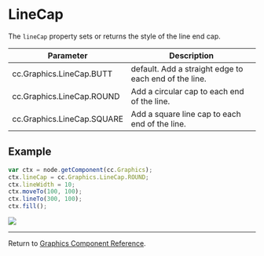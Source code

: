 # LineCap

The `lineCap` property sets or returns the style of the line end cap.

| Parameter | Description
| -------------- | ----------- |
| cc.Graphics.LineCap.BUTT | default. Add a straight edge to each end of the line.
| cc.Graphics.LineCap.ROUND | Add a circular cap to each end of the line.
| cc.Graphics.LineCap.SQUARE | Add a square line cap to each end of the line.

## Example

```javascript
var ctx = node.getComponent(cc.Graphics);
ctx.lineCap = cc.Graphics.LineCap.ROUND;
ctx.lineWidth = 10;
ctx.moveTo(100, 100);
ctx.lineTo(300, 100);
ctx.fill();
```

<a href="graphics/lineCap.png"><img src="graphics/lineCap.png"></a>

<hr>

Return to [Graphics Component Reference](../../components/graphics.md).

